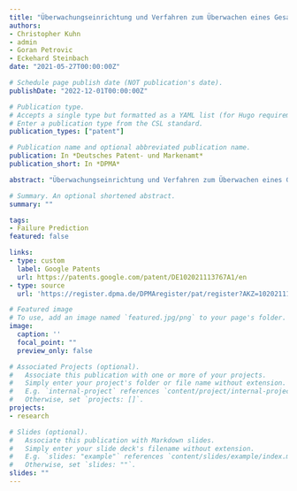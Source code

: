 ```yaml
---
title: "Überwachungseinrichtung und Verfahren zum Überwachen eines Gesamtsystems aus mehreren unterschiedlichen Teilsystemen auf Fehler und Kraftfahrzeug"
authors:
- Christopher Kuhn
- admin
- Goran Petrovic
- Eckehard Steinbach
date: "2021-05-27T00:00:00Z"

# Schedule page publish date (NOT publication's date).
publishDate: "2022-12-01T00:00:00Z"

# Publication type.
# Accepts a single type but formatted as a YAML list (for Hugo requirements).
# Enter a publication type from the CSL standard.
publication_types: ["patent"]

# Publication name and optional abbreviated publication name.
publication: In *Deutsches Patent- und Markenamt*
publication_short: In *DPMA*

abstract: "Überwachungseinrichtung und Verfahren zum Überwachen eines Gesamtsystems aus mehreren unterschiedlichen Teilsystemen auf Fehler und Kraftfahrzeug"

# Summary. An optional shortened abstract.
summary: ""

tags:
- Failure Prediction
featured: false

links:
- type: custom
  label: Google Patents
  url: https://patents.google.com/patent/DE102021113767A1/en
- type: source
  url: 'https://register.dpma.de/DPMAregister/pat/register?AKZ=1020211137675'

# Featured image
# To use, add an image named `featured.jpg/png` to your page's folder.
image:
  caption: ''
  focal_point: ""
  preview_only: false

# Associated Projects (optional).
#   Associate this publication with one or more of your projects.
#   Simply enter your project's folder or file name without extension.
#   E.g. `internal-project` references `content/project/internal-project/index.md`.
#   Otherwise, set `projects: []`.
projects:
- research

# Slides (optional).
#   Associate this publication with Markdown slides.
#   Simply enter your slide deck's filename without extension.
#   E.g. `slides: "example"` references `content/slides/example/index.md`.
#   Otherwise, set `slides: ""`.
slides: ""
---
```

